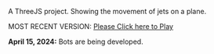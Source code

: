 A ThreeJS project. Showing the movement of jets on a plane. 

MOST RECENT VERSION: [Please Click here to Play](https://rawcdn.githack.com/alperenbutun/free-time-project/de05890/index.html)

**April 15, 2024:** Bots are being developed.
